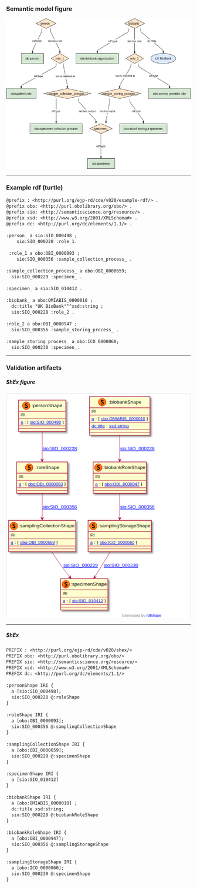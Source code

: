 ### Semantic model figure

<p align="center">
    <a href="../images/rdf/9_Biobanks.png" target="_blank">
        <img src="../images/rdf/9_Biobanks.png">
    </a>
</p>

***

### Example rdf (turtle)

```ttl
@prefix : <http://purl.org/ejp-rd/cde/v020/example-rdf/> .
@prefix obo: <http://purl.obolibrary.org/obo/> . 
@prefix sio: <http://semanticscience.org/resource/> .
@prefix xsd: <http://www.w3.org/2001/XMLSchema#> .
@prefix dc: <http://purl.org/dc/elements/1.1/> .

:person_ a sio:SIO_000498 ;
    sio:SIO_000228 :role_1.
    
 :role_1 a obo:OBI_0000093 ;
    sio:SIO_000356 :sample_collection_process_ .

:sample_collection_process_ a obo:OBI_0000659;
  sio:SIO_000229 :specimen_ .    

:specimen_ a sio:SIO_010412 .

:biobank_ a obo:OMIABIS_0000010 ;
  dc:title "UK BioBank"^^xsd:string ;
  sio:SIO_000228 :role_2 .
  
:role_2 a obo:OBI_0000947 ;
  sio:SIO_000356 :sample_storing_process_ .
  
:sample_storing_process_ a obo:ICO_0000060;
  sio:SIO_000230 :specimen_.
```

***

### Validation artifacts 
##### ShEx figure

<p align="center">
    <a href="../images/shex/9_Biobanks.png" target="_blank">
        <img src="../images/shex/9_Biobanks.png">
    </a>
</p>

***
##### ShEx

``` ShEx
PREFIX : <http://purl.org/ejp-rd/cde/v020/shex/>
PREFIX obo: <http://purl.obolibrary.org/obo/> 
PREFIX sio: <http://semanticscience.org/resource/>
PREFIX xsd: <http://www.w3.org/2001/XMLSchema#>
PREFIX dc: <http://purl.org/dc/elements/1.1/>

:personShape IRI { 
  a [sio:SIO_000498];
  sio:SIO_000228 @:roleShape
}

:roleShape IRI {
  a [obo:OBI_0000093];
  sio:SIO_000356 @:samplingCollectionShape
}

:samplingCollectionShape IRI {
  a [obo:OBI_0000659];
  sio:SIO_000229 @:specimenShape
}

:specimenShape IRI {
  a [sio:SIO_010412] 
}

:biobankShape IRI {
  a [obo:OMIABIS_0000010] ;
  dc:title xsd:string;
  sio:SIO_000228 @:biobankRoleShape
}

:biobankRoleShape IRI {
  a [obo:OBI_0000947];
  sio:SIO_000356 @:samplingStorageShape
}

:samplingStorageShape IRI {
  a [obo:ICO_0000060];
  sio:SIO_000230 @:specimenShape
}
```

